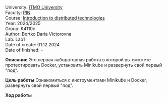 University: [ITMO University](https://itmo.ru/ru/)  
Faculty: [PIN](https://fict.itmo.ru)  
Course: [Introduction to distributed technologies](https://github.com/itmo-ict-faculty/introduction-to-distributed-technologies)  
Year: 2024/2025  
Group: K4110c  
Author: Bortko Daria Victorovna  
Lab: Lab1  
Date of create: 01.12.2024  
Date of finished: -  

**Описание**
Это первая лабораторная работа в которой вы сможете протестировать Docker, установить Minikube и развернуть свой первый "под".

**Цель работы**
Ознакомиться с инструментами Minikube и Docker, развернуть свой первый "под".

**Ход работы**
